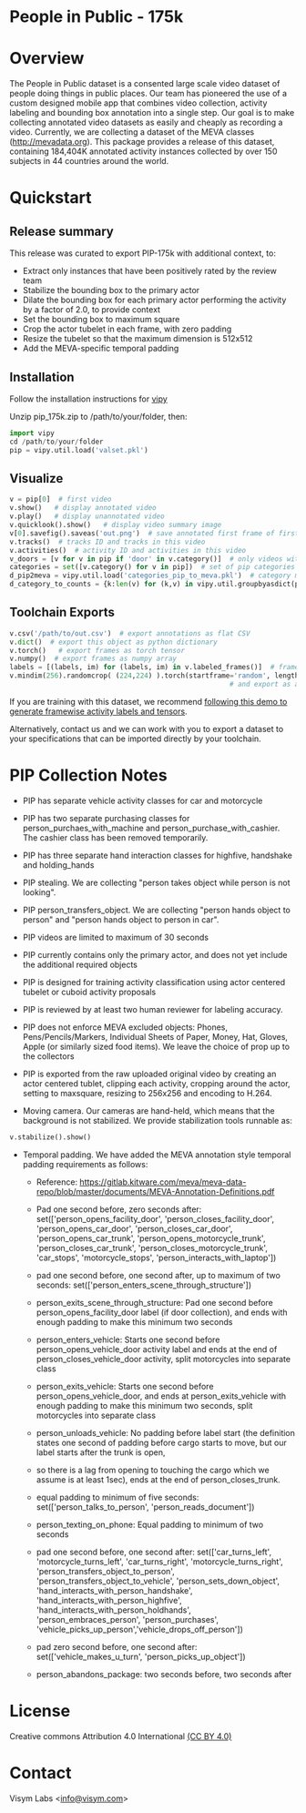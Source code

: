 # People in Public - 175k

# Overview

The People in Public dataset is a consented large scale video dataset of people doing things in public places.  Our team has pioneered the use of a 
custom designed mobile app that combines video collection, activity labeling and bounding box annotation into a single step.  Our goal is to 
make collecting annotated video datasets as easily and cheaply as recording a video.  Currently, we are collecting a dataset of the MEVA 
classes (http://mevadata.org).  This package provides a release of this dataset, containing 184,404K annotated activity instances collected by 
over 150 subjects in 44 countries around the world. 

# Quickstart

## Release summary

This release was curated to export PIP-175k with additional context, to:

* Extract only instances that have been positively rated by the review team
* Stabilize the bounding box to the primary actor
* Dilate the bounding box for each primary actor performing the activity by a factor of 2.0, to provide context 
* Set the bounding box to maximum square
* Crop the actor tubelet in each frame, with zero padding
* Resize the tubelet so that the maximum dimension is 512x512
* Add the MEVA-specific temporal padding

## Installation

Follow the installation instructions for [vipy](https://github.com/visym/vipy)

Unzip pip_175k.zip to /path/to/your/folder, then:

```python
import vipy
cd /path/to/your/folder
pip = vipy.util.load('valset.pkl')
```

## Visualize

```python
v = pip[0]  # first video 
v.show()   # display annotated video
v.play()   # display unannotated video
v.quicklook().show()   # display video summary image
v[0].savefig().saveas('out.png')  # save annotated first frame of first video, convert rgba to rgb colorspace, and save to a PNG
v.tracks()  # tracks ID and tracks in this video
v.activities()  # activity ID and activities in this video
v_doors = [v for v in pip if 'door' in v.category()]  # only videos with door categories
categories = set([v.category() for v in pip])  # set of pip categories
d_pip2meva = vipy.util.load('categories_pip_to_meva.pkl')  # category mapping
d_category_to_counts = {k:len(v) for (k,v) in vipy.util.groupbyasdict(pip, lambda v: v.category()).items()}
```

## Toolchain Exports

```python
v.csv('/path/to/out.csv')  # export annotations as flat CSV
v.dict()  # export this object as python dictionary
v.torch()   # export frames as torch tensor
v.numpy()  # export frames as numpy array
labels = [(labels, im) for (labels, im) in v.labeled_frames()]  # framewise activity labels for multi-label loss
v.mindim(256).randomcrop( (224,224) ).torch(startframe='random', length=64)   # change the minimum dimension of the video to (and scale annotations), take random square center crop 
    			      					     		  # and export as a torch tensor of size 1x64x224x224 starting from a random start frame. 
```

If you are training with this dataset, we recommend [following this demo to generate framewise activity labels and tensors](https://github.com/visym/vipy/blob/master/demo/training.ipynb).

Alternatively, contact us and we can work with you to export a dataset to your specifications that can be imported directly by your toolchain.


# PIP Collection Notes

* PIP has separate vehicle activity classes for car and motorcycle
* PIP has two separate purchasing classes for person_purchaes_with_machine and person_purchase_with_cashier.  The cashier class has been removed temporarily.
* PIP has three separate hand interaction classes for highfive, handshake and holding_hands
* PIP stealing.  We are collecting "person takes object while person is not looking".  
* PIP person_transfers_object.  We are collecting "person hands object to person" and "person hands object to person in car".  
* PIP videos are limited to maximum of 30 seconds
* PIP currently contains only the primary actor, and does not yet include the additional required objects
* PIP is designed for training activity classification using actor centered tubelet or cuboid activity proposals
* PIP is reviewed by at least two human reviewer for labeling accuracy.  
* PIP does not enforce MEVA excluded objects:  Phones, Pens/Pencils/Markers, Individual Sheets of Paper, Money, Hat, Gloves, Apple (or similarly sized food items).  We leave the choice of prop up to the collectors
* PIP is exported from the raw uploaded original video by creating an actor centered tublet, clipping each activity, cropping around the actor, setting to maxsquare, resizing to 256x256 and encoding to H.264.

* Moving camera.  Our cameras are hand-held, which means that the background is not stabilized.  We provide stabilization tools runnable as:

```python
v.stabilize().show()
```

* Temporal padding.  We have added the MEVA annotation style temporal padding requirements as follows:
 
    * Reference:  https://gitlab.kitware.com/meva/meva-data-repo/blob/master/documents/MEVA-Annotation-Definitions.pdf
    * Pad one second before, zero seconds after: set(['person_opens_facility_door', 'person_closes_facility_door', 'person_opens_car_door', 'person_closes_car_door', 
                                                      'person_opens_car_trunk', 'person_opens_motorcycle_trunk', 'person_closes_car_trunk', 'person_closes_motorcycle_trunk',
                                                      'car_stops', 'motorcycle_stops', 'person_interacts_with_laptop'])        

    * pad one second before, one second after, up to maximum of two seconds:  set(['person_enters_scene_through_structure'])
    * person_exits_scene_through_structure:  Pad one second before person_opens_facility_door label (if door collection), and ends with enough padding to make this minimum two seconds     
    * person_enters_vehicle: Starts one second before person_opens_vehicle_door activity label and ends at the end of person_closes_vehicle_door activity, split motorcycles into separate class
    * person_exits_vehicle:  Starts one second before person_opens_vehicle_door, and ends at person_exits_vehicle with enough padding to make this minimum two seconds, split motorcycles into separate class
    * person_unloads_vehicle:  No padding before label start (the definition states one second of padding before cargo starts to move, but our label starts after the trunk is open, 
    * so there is a lag from opening to touching the cargo which we assume is at least 1sec), ends at the end of person_closes_trunk.
    * equal padding to minimum of five seconds:  set(['person_talks_to_person', 'person_reads_document'])
    * person_texting_on_phone:  Equal padding to minimum of two seconds
    * pad one second before, one second after:  set(['car_turns_left', 'motorcycle_turns_left', 'car_turns_right', 'motorcycle_turns_right', 'person_transfers_object_to_person', 'person_transfers_object_to_vehicle',
                                                     'person_sets_down_object', 'hand_interacts_with_person_handshake', 'hand_interacts_with_person_highfive', 'hand_interacts_with_person_holdhands', 'person_embraces_person', 'person_purchases',
                                                     'vehicle_picks_up_person','vehicle_drops_off_person'])
    * pad zero second before, one second after:  set(['vehicle_makes_u_turn', 'person_picks_up_object'])
    * person_abandons_package:  two seconds before, two seconds after


# License

Creative commons Attribution 4.0 International [(CC BY 4.0)](https://creativecommons.org/licenses/by/4.0/)


# Contact

Visym Labs <<info@visym.com>>

